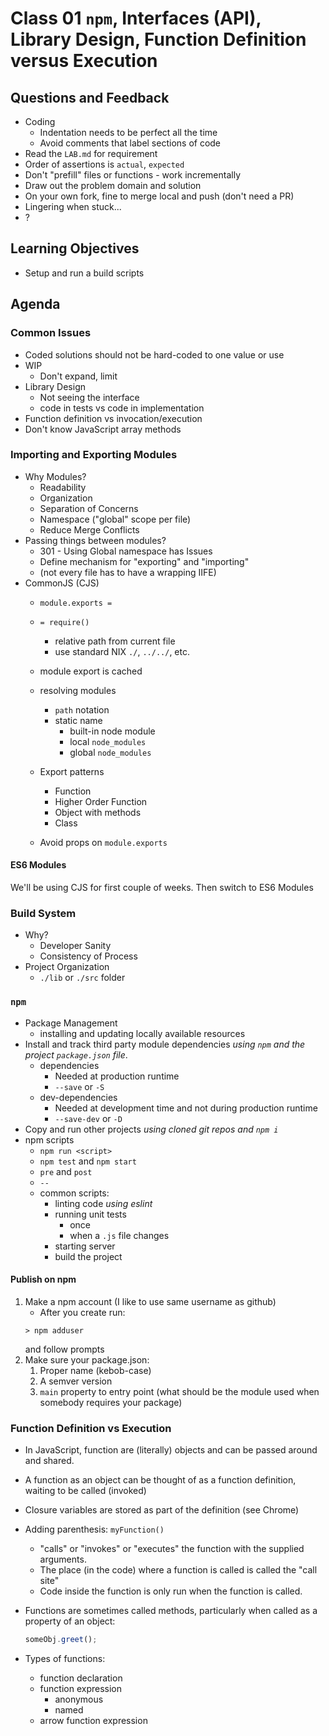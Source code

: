 # Class 01 `npm`, Interfaces (API), Library Design, Function Definition versus Execution

## Questions and Feedback
* Coding
    * Indentation needs to be perfect all the time 
    * Avoid comments that label sections of code
* Read the `LAB.md` for requirement
* Order of assertions is `actual`, `expected`
* Don't "prefill" files or functions - work incrementally
* Draw out the problem domain and solution
* On your own fork, fine to merge local and push (don't need a PR)
* Lingering when stuck...
* ?

## Learning Objectives

* Setup and run a build scripts 
 
## Agenda

### Common Issues
* Coded solutions should not be hard-coded to one value or use
* WIP
    * Don't expand, limit
* Library Design
    * Not seeing the interface
    * code in tests vs code in implementation
* Function definition vs invocation/execution
* Don't know JavaScript array methods

### Importing and Exporting Modules

* Why Modules?
    * Readability
    * Organization
    * Separation of Concerns
    * Namespace ("global" scope per file)
    * Reduce Merge Conflicts
* Passing things between modules?
    * 301 - Using Global namespace has Issues
    * Define mechanism for "exporting" and "importing"
    * (not every file has to have a wrapping IIFE)
* CommonJS (CJS)
    * `module.exports =`
    * `= require()`
        * relative path from current file
        * use standard NIX `./`, `../../`, etc.
    * module export is cached
    * resolving modules
        * `path` notation
        * static name
            * built-in node module
            * local `node_modules`
            * global `node_modules`

    * Export patterns
        * Function
        * Higher Order Function
        * Object with methods
        * Class
    * Avoid props on `module.exports`

#### ES6 Modules

We'll be using CJS for first couple of weeks. Then switch to ES6 Modules

### Build System

* Why?
    * Developer Sanity
    * Consistency of Process
* Project Organization
    * `./lib` or `./src` folder

### `npm`
* Package Management
    * installing and updating locally available resources
* Install and track third party module dependencies 
_using `npm` and the project `package.json` file_.
    * dependencies
        * Needed at production runtime
        * `--save` or `-S`
    * dev-dependencies
        * Needed at development time and not during production runtime
        * `--save-dev` or `-D`
* Copy and run other projects _using cloned git repos and `npm i`_
* npm scripts
    * `npm run <script>`
    * `npm test` and `npm start`
    * `pre` and `post`
    * `--`
    * common scripts:
        * linting code _using eslint_ 
        * running unit tests
            * once
            * when a `.js` file changes
        * starting server
        * build the project

#### Publish on npm

1. Make a npm account (I like to use same username as github)
    * After you create run:
    ```
    > npm adduser
    ```
    and follow prompts
1. Make sure your package.json:
    1. Proper name (kebob-case)
    2. A semver version
    3. `main` property to entry point (what should be the module used
    when somebody requires your package)

### Function Definition vs Execution

* In JavaScript, function are (literally) objects and can be passed around and shared.
* A function as an object can be thought of as a function definition, waiting to be called (invoked)
* Closure variables are stored as part of the definition (see Chrome)
* Adding parenthesis: `myFunction()`
    * "calls" or "invokes" or "executes" the function with the supplied arguments.
    * The place (in the code) where a function is called is called the "call site"
    * Code inside the function is only run when the function is called.
* Functions are sometimes called methods, particularly when called as a property of an object:
   ```js
   someObj.greet();
   ```

* Types of functions:
    * function declaration
    * function expression
        * anonymous
        * named
    * arrow function expression

